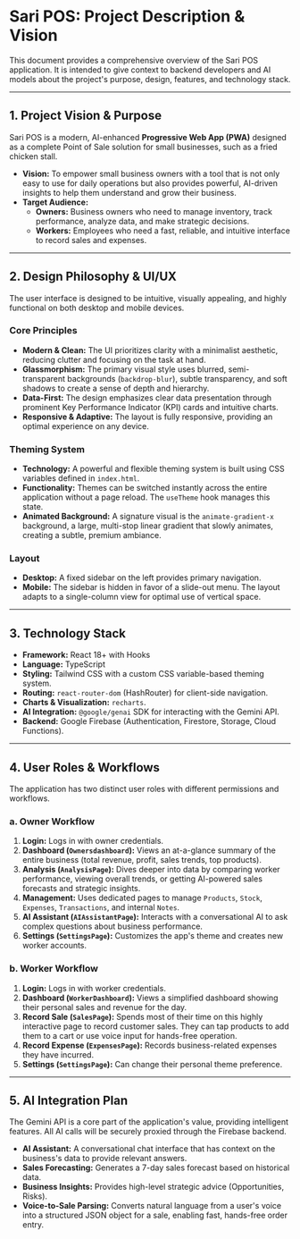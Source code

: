 
# Sari POS: Project Description & Vision

This document provides a comprehensive overview of the Sari POS application. It is intended to give context to backend developers and AI models about the project's purpose, design, features, and technology stack.

---

## 1. Project Vision & Purpose

Sari POS is a modern, AI-enhanced **Progressive Web App (PWA)** designed as a complete Point of Sale solution for small businesses, such as a fried chicken stall.

-   **Vision:** To empower small business owners with a tool that is not only easy to use for daily operations but also provides powerful, AI-driven insights to help them understand and grow their business.
-   **Target Audience:**
    -   **Owners:** Business owners who need to manage inventory, track performance, analyze data, and make strategic decisions.
    -   **Workers:** Employees who need a fast, reliable, and intuitive interface to record sales and expenses.

---

## 2. Design Philosophy & UI/UX

The user interface is designed to be intuitive, visually appealing, and highly functional on both desktop and mobile devices.

### Core Principles

-   **Modern & Clean:** The UI prioritizes clarity with a minimalist aesthetic, reducing clutter and focusing on the task at hand.
-   **Glassmorphism:** The primary visual style uses blurred, semi-transparent backgrounds (`backdrop-blur`), subtle transparency, and soft shadows to create a sense of depth and hierarchy.
-   **Data-First:** The design emphasizes clear data presentation through prominent Key Performance Indicator (KPI) cards and intuitive charts.
-   **Responsive & Adaptive:** The layout is fully responsive, providing an optimal experience on any device.

### Theming System

-   **Technology:** A powerful and flexible theming system is built using CSS variables defined in `index.html`.
-   **Functionality:** Themes can be switched instantly across the entire application without a page reload. The `useTheme` hook manages this state.
-   **Animated Background:** A signature visual is the `animate-gradient-x` background, a large, multi-stop linear gradient that slowly animates, creating a subtle, premium ambiance.

### Layout

-   **Desktop:** A fixed sidebar on the left provides primary navigation.
-   **Mobile:** The sidebar is hidden in favor of a slide-out menu. The layout adapts to a single-column view for optimal use of vertical space.

---

## 3. Technology Stack

-   **Framework:** React 18+ with Hooks
-   **Language:** TypeScript
-   **Styling:** Tailwind CSS with a custom CSS variable-based theming system.
-   **Routing:** `react-router-dom` (HashRouter) for client-side navigation.
-   **Charts & Visualization:** `recharts`.
-   **AI Integration:** `@google/genai` SDK for interacting with the Gemini API.
-   **Backend:** Google Firebase (Authentication, Firestore, Storage, Cloud Functions).

---

## 4. User Roles & Workflows

The application has two distinct user roles with different permissions and workflows.

### a. Owner Workflow

1.  **Login:** Logs in with owner credentials.
2.  **Dashboard (`Ownersdashboard`):** Views an at-a-glance summary of the entire business (total revenue, profit, sales trends, top products).
3.  **Analysis (`AnalysisPage`):** Dives deeper into data by comparing worker performance, viewing overall trends, or getting AI-powered sales forecasts and strategic insights.
4.  **Management:** Uses dedicated pages to manage `Products`, `Stock`, `Expenses`, `Transactions`, and internal `Notes`.
5.  **AI Assistant (`AIAssistantPage`):** Interacts with a conversational AI to ask complex questions about business performance.
6.  **Settings (`SettingsPage`):** Customizes the app's theme and creates new worker accounts.

### b. Worker Workflow

1.  **Login:** Logs in with worker credentials.
2.  **Dashboard (`WorkerDashboard`):** Views a simplified dashboard showing their personal sales and revenue for the day.
3.  **Record Sale (`SalesPage`):** Spends most of their time on this highly interactive page to record customer sales. They can tap products to add them to a cart or use voice input for hands-free operation.
4.  **Record Expense (`ExpensesPage`):** Records business-related expenses they have incurred.
5.  **Settings (`SettingsPage`):** Can change their personal theme preference.

---

## 5. AI Integration Plan

The Gemini API is a core part of the application's value, providing intelligent features. All AI calls will be securely proxied through the Firebase backend.

-   **AI Assistant:** A conversational chat interface that has context on the business's data to provide relevant answers.
-   **Sales Forecasting:** Generates a 7-day sales forecast based on historical data.
-   **Business Insights:** Provides high-level strategic advice (Opportunities, Risks).
-   **Voice-to-Sale Parsing:** Converts natural language from a user's voice into a structured JSON object for a sale, enabling fast, hands-free order entry.
